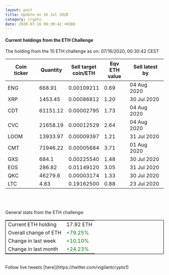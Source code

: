 ```yaml
---
layout: post
title: Update on 16 Jul 2020
category: crypto
date: 2020-07-16 00:30:42 +0200
---
```

<!-- Global site tag (gtag.js) - Google Analytics -->
<script async src="https://www.googletagmanager.com/gtag/js?id=UA-103831149-5"></script>
<script>
  window.dataLayer = window.dataLayer || [];
  function gtag(){dataLayer.push(arguments);}
  gtag('js', new Date());

  gtag('config', 'UA-103831149-5');
</script>


#### Current holdings from the ETH Challenge

The holding from the 10 ETH challenge as on: 07/16/2020, 00:30:42 CEST

|Coin ticker|Quantity|Sell target<br>coin/ETH|Eqv ETH<br>value|Sell latest by|
|-----------|--------|-----------|-----------|--------------|
ENG|668.91|  0.00109211|0.69|04 Aug 2020|
XRP|1453.45|  0.00086812|1.20|30 Jul 2020|
CDT|61151.12|  0.00002795|1.73|04 Aug 2020|
CVC|21658.19|  0.00012529|2.64|04 Aug 2020|
LOOM|13933.97|  0.00009397|1.21|31 Jul 2020|
CMT|71946.22|  0.00005684|3.71|01 Aug 2020|
GXS|684.1|  0.00225540|1.48|30 Jul 2020|
EOS|286.82|  0.01149120|3.05|31 Jul 2020|
QKC|46279.6|  0.00003174|1.33|30 Jul 2020|
LTC|4.83|  0.19162500|0.88|23 Jul 2020|

<br>
<br>
<br>
General stats from the ETH challenge:

<table style="border:1px solid black;margin-left:auto;margin-right:auto;">
	<tbody>
	<tr>
		<td>Current ETH holding</td>
		<td>     17.92 ETH</td>
	</tr>
	<tr>
		<td>Overall change of ETH</td>
		<td><font color="green">+79.25%</font></td>
	</tr>
	<tr>
		<td>Change in last week</td>
		<td><font color="green">+10.10%</font></td>
	</tr>
	<tr>
		<td>Change in last month</td>
		<td><font color="green">+24.23%</font></td>
	</tr>
	</tbody>
</table>

<br>
Follow live tweets [here](https://twitter.com/vigilantcrypto1)
<br>
<br>